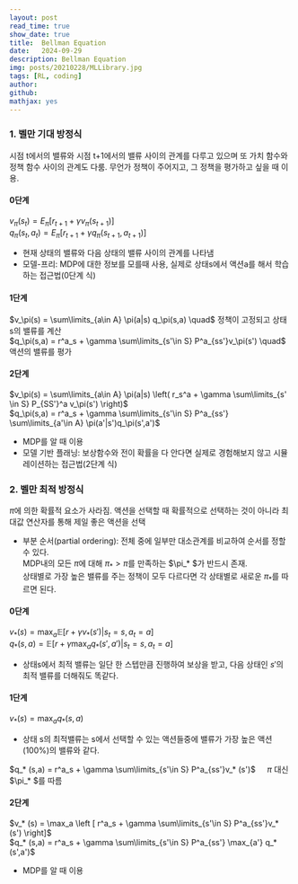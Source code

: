 ```yaml
---
layout: post
read_time: true
show_date: true
title:  Bellman Equation
date:   2024-09-29
description: Bellman Equation
img: posts/20210228/MLLibrary.jpg 
tags: [RL, coding]
author: 
github:  
mathjax: yes
---
```


### 1. 벨만 기대 방정식
시점 t에서의 밸류와 시점 t+1에서의 밸류 사이의 관계를 다루고 있으며 또 가치 함수와 정책 함수 사이의 관계도 다룸. 무언가 정책이 주어지고, 그 정책을 평가하고 싶을 때 이용.

#### 0단계
$v_\pi(s_t) = E_\pi[r_{t+1} + \gamma v_\pi(s_{t+1})]$  
$q_\pi(s_t,a_t) = E_{\pi}[r_{t+1} + \gamma q_\pi(s_{t+1},a_{t+1})]$
- 현재 상태의 밸류와 다음 상태의 밸류 사이의 관계를 나타냄  
- 모델-프리: MDP에 대한 정보를 모를때 사용, 실제로 상태s에서 액션a를 해서 학습하는 접근법(0단계 식)   

#### 1단계
$v_\pi(s) = \sum\limits_{a\in A} \pi(a|s) q_\pi(s,a) \quad$   정책이 고정되고 상태 s의 밸류를 계산  
$q_\pi(s,a) = r^a_s + \gamma \sum\limits_{s'\in S} P^a_{ss'}v_\pi(s') \quad$ 액션의 밸류를 평가

#### 2단계
$v_\pi(s) = \sum\limits_{a\in A} \pi(a|s) \left( r_s^a + \gamma \sum\limits_{s' \in S} P_{SS'}^a v_\pi(s')      \right)$  
$q_\pi(s,a) = r^a_s + \gamma \sum\limits_{s'\in S} P^a_{ss'} \sum\limits_{a'\in A} \pi(a'|s')q_\pi(s',a')$
- MDP를 알 때 이용
- 모델 기반 플래닝: 보상함수와 전이 확률을 다 안다면 실제로 경험해보지 않고 시뮬레이션하는 접근법(2단계 식)

### 2. 벨만 최적 방정식
$\pi$에 의한 확률적 요소가 사라짐. 액션을 선택할 때 확률적으로 선택하는 것이 아니라 최대값 연산자를 통해 제일 좋은 액션을 선택

- 부분 순서(partial ordering): 전체 중에 일부만 대소관계를 비교하여 순서를 정할수 있다.  
MDP내의 모든 $\pi$에 대해 $\pi_* > \pi$를 만족하는 $\pi_* $가 반드시 존재.   
상태별로 가장 높은 밸류를 주는 정책이 모두 다르다면 각 상태별로 새로운 $\pi_*$를 따르면 된다.

#### 0단계 
$v_* (s) = \max_a \mathbb{E}[r+\gamma v_* (s')|s_t=s, a_t=a]$  
$q_* (s,a) = \mathbb{E}[r+\gamma \max_a q_* (s',a')|s_t=s, a_t=a]$  
- 상태s에서 최적 밸류는 일단 한 스텝만큼 진행하여 보상을 받고, 다음 상태인 $s'$의 최적 밸류를 더해줘도 똑같다.  

#### 1단계
$v_* (s) = \max_a q_* (s,a)$  
- 상태 s의 최적밸류는 s에서 선택할 수 있는 액션들중에 밸류가 가장 높은 액션(100%)의 밸류와 같다.

$q_* (s,a) = r^a_s + \gamma \sum\limits_{s'\in S} P^a_{ss'}v_* (s')$  $\quad \pi$ 대신 $\pi_* $를 따름

#### 2단계
$v_* (s) = \max_a \left [ r^a_s + \gamma \sum\limits_{s'\in S} P^a_{ss'}v_* (s') \right]$  
$q_* (s,a) = r^a_s + \gamma \sum\limits_{s'\in S} P^a_{ss'} \max_{a'} q_* (s',a')$ 
- MDP를 알 때 이용
